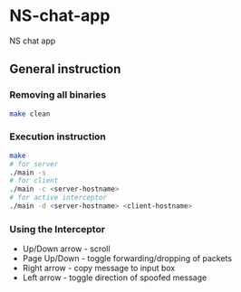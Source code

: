 # NS-chat-app
NS chat app

## General instruction

### Removing all binaries
```bash
make clean
```

### Execution instruction
```bash
make
# for server
./main -s
# for client
./main -c <server-hostname>
# for active interceptor
./main -d <server-hostname> <client-hostname>
```


### Using the Interceptor
- Up/Down arrow - scroll
- Page Up/Down - toggle forwarding/dropping of packets
- Right arrow - copy message to input box
- Left arrow - toggle direction of spoofed message
